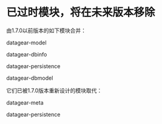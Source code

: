 # 已过时模块，将在未来版本移除

由1.7.0以前版本的如下模块合并：

datagear-model

datagear-dbinfo

datagear-persistence

datagear-dbmodel

它们已被1.7.0版本重新设计的模块取代：

datagear-meta

datagear-persistence